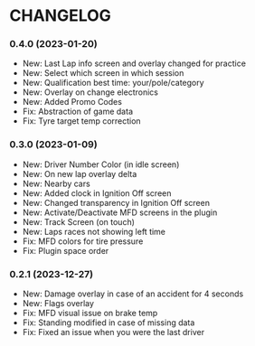 # CHANGELOG
### 0.4.0 (2023-01-20)
- New: Last Lap info screen and overlay changed for practice
- New: Select which screen in which session
- New: Qualification best time: your/pole/category
- New: Overlay on change electronics
- New: Added Promo Codes
- Fix: Abstraction of game data
- Fix: Tyre target temp correction

### 0.3.0 (2023-01-09)
- New: Driver Number Color (in idle screen)
- New: On new lap overlay delta
- New: Nearby cars
- New: Added clock in Ignition Off screen
- New: Changed transparency in Ignition Off screen
- New: Activate/Deactivate MFD screens in the plugin
- New: Track Screen (on touch)
- New: Laps races not showing left time
- Fix: MFD colors for tire pressure
- Fix: Plugin space order

### 0.2.1 (2023-12-27)
- New: Damage overlay in case of an accident for 4 seconds
- New: Flags overlay
- Fix: MFD visual issue on brake temp
- Fix: Standing modified in case of missing data
- Fix: Fixed an issue when you were the last driver
